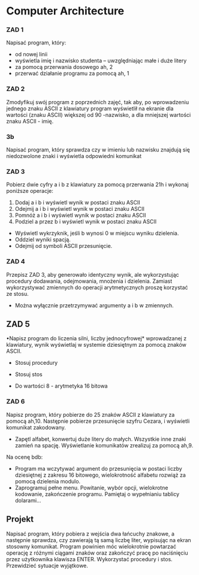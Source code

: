 # Computer Architecture

### ZAD 1
Napisać program, który:
- od nowej linii
- wyświetla imię i nazwisko studenta – uwzględniając małe i duże litery
- za pomocą przerwania dosowego ah, 2
- przerwać działanie programu za pomocą ah, 1

### ZAD 2
Zmodyfikuj swój program z poprzednich zajęć, tak aby, po wprowadzeniu jednego znaku ASCII z klawiatury program wyświetlił na ekranie dla wartości (znaku ASCII) większej od 90 -nazwisko, a dla mniejszej wartości znaku ASCII - imię.

### 3b
Napisać program, który sprawdza czy w imieniu lub nazwisku znajdują się niedozwolone znaki i wyświetla odpowiedni komunikat

### ZAD 3
Pobierz dwie cyfry a i b z klawiatury za pomocą przerwania 21h
i wykonaj poniższe operacje:

1. Dodaj a i b   i wyświetl wynik w postaci znaku ASCII
2. Odejmij a i b   i wyświetl wynik w postaci znaku ASCII
3. Pomnóż a i b   i wyświetl wynik w postaci znaku ASCII
4. Podziel a przez b   i wyświetl wynik w postaci znaku ASCII

*  Wyświetl wykrzyknik, jeśli b wynosi 0 w miejscu wyniku dzielenia.
*  Oddziel wyniki spacją.
*  Odejmij od symboli ASCII przesunięcie.

### ZAD 4
Przepisz ZAD 3, aby generowało identyczny wynik, ale wykorzystując procedury dodawania, odejmowania, mnożenia i dzielenia. Zamiast wykorzystywać zmiennych do operacji arytmetycznych proszę korzystać ze stosu.

* Można wyłącznie przetrzymywać argumenty a i b w zmiennych.
## ZAD 5

•Napisz program do liczenia silni, liczby jednocyfrowej* wprowadzanej z klawiatury, wynik wyświetlaj w systemie dziesiętnym za pomocą znaków ASCII.
* Stosuj procedury

* Stosuj stos

* Do wartości 8  - arytmetyka 16 bitowa
### ZAD 6

Napisz program, który pobierze do 25 znaków ASCII z klawiatury za pomocą ah,10. Następnie pobierze przesunięcie szyfru Cezara, i wyświetli komunikat zakodowany.

* Zapętl alfabet, konwertuj duże litery do małych. Wszystkie inne znaki zamień na spację. Wyświetlanie komunikatów zrealizuj za pomocą ah,9.

Na ocenę bdb:

*  Program ma wczytywać argument do przesunięcia w postaci liczby dziesiętnej z zakresu 16 bitowego, wielokrotność alfabetu rozwiąż za pomocą dzielenia modulo.
*  Zaprogramuj pełne menu. Powitanie, wybór opcji, wielokrotne kodowanie, zakończenie programu. Pamiętaj o wypełnianiu tablicy dolarami…

## Projekt
Napisać program, który pobiera z wejścia dwa łańcuchy znakowe, a następnie sprawdza, czy zawierają tą samą liczbę liter, wypisując na ekran stosowny komunikat. Program powinien móc wielokrotnie powtarzać operację z różnymi ciągami znaków oraz zakończyć pracę po naciśnięciu przez użytkownika klawisza ENTER. Wykorzystać procedury i stos. Przewidzieć sytuacje wyjątkowe.
